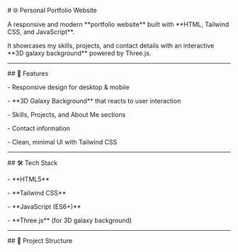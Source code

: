 \# 🌐 Personal Portfolio Website



A responsive and modern \*\*portfolio website\*\* built with \*\*HTML, Tailwind CSS, and JavaScript\*\*.  

It showcases my skills, projects, and contact details with an interactive \*\*3D galaxy background\*\* powered by Three.js.



---



\## 🚀 Features

\- Responsive design for desktop \& mobile

\- \*\*3D Galaxy Background\*\* that reacts to user interaction

\- Skills, Projects, and About Me sections

\- Contact information

\- Clean, minimal UI with Tailwind CSS



---



\## 🛠️ Tech Stack

\- \*\*HTML5\*\*

\- \*\*Tailwind CSS\*\*

\- \*\*JavaScript (ES6+)\*\*

\- \*\*Three.js\*\* (for 3D galaxy background)



---



\## 📂 Project Structure



